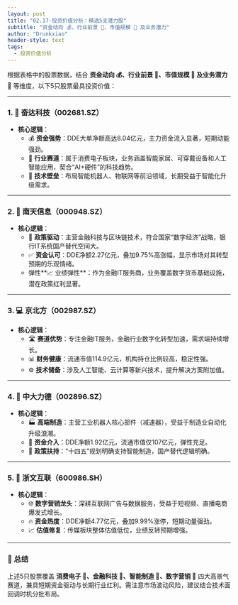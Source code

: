 ```yaml
---
layout: post
title: "02.17-投资价值分析：精选5支潜力股"
subtitle: "资金动向 💰、行业前景 🔭、市值规模 🏢 及业务潜力"
author: "Drunkxiao"
header-style: text
tags:
  - 投资价值分析
---
```



根据表格中的股票数据，结合 **资金动向 💰、行业前景 🔭、市值规模 🏢 及业务潜力 💪** 等维度，以下5只股票最具投资价值：

---

### 1. 📱 奋达科技（002681.SZ）
- **核心逻辑**：
    - 💰 **资金强势**：DDE大单净额高达8.04亿元，主力资金流入显著，短期动能强劲。
    - 🔭 **行业赛道**：属于消费电子板块，业务涵盖智能家居、可穿戴设备和人工智能应用，契合“AI+硬件”的科技趋势。
    - 💪 **技术壁垒**：布局智能机器人、物联网等前沿领域，长期受益于智能化升级需求。

---

### 2. 🏦 南天信息（000948.SZ）
- **核心逻辑**：
    - 📜 **政策驱动**：主营金融科技与区块链技术，符合国家“数字经济”战略，银行IT系统国产替代空间大。
    - ✅ **资金认可**：DDE净额2.27亿元，叠加9.75%高涨幅，显示市场对其转型预期的乐观情绪。
    - 弹性**📈 业绩弹性**：作为金融IT服务商，业务覆盖数字货币基础设施，潜在政策红利显著。

---

### 3. 💻 京北方（002987.SZ）
- **核心逻辑**：
    - 🛣️ **赛道优势**：专注金融IT服务，金融行业数字化转型加速，需求端持续增长。
    - 📊 **财务健康**：流通市值114.9亿元，机构持仓比例较高，稳定性强。
    - ⚙️ **技术储备**：涉及人工智能、云计算等新兴技术，提升解决方案附加值。

---

### 4. 🤖 中大力德（002896.SZ）
- **核心逻辑**：
    - 🏭 **高端制造**：主营工业机器人核心部件（减速器），受益于制造业自动化升级浪潮。
    - 💸 **资金介入**：DDE净额1.92亿元，流通市值仅107亿元，弹性充足。
    - 📜 **政策扶持**：“十四五”规划明确支持智能制造，国产替代逻辑明确。

---

### 5. 📣 浙文互联（600986.SH）
- **核心逻辑**：
    - 🌐 **数字营销龙头**：深耕互联网广告与数据服务，受益于短视频、直播电商爆发式增长。
    - 🔥 **资金热度**：DDE净额4.77亿元，叠加9.99%涨停，短期动量强劲。
    - 📈 **估值修复**：传媒板块整体估值低位，业绩反转预期增强。

---

### 📝 总结
上述5只股票覆盖 **消费电子 📱、金融科技 🏦、智能制造 🤖、数字营销 📣** 四大高景气赛道，兼具短期资金驱动与长期行业红利。需注意市场波动风险，建议结合技术面回调时机分批布局。
